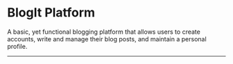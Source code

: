# BlogIt Platform

A basic, yet functional blogging platform that allows users to create accounts, write and manage their blog posts, and maintain a personal profile.

---
